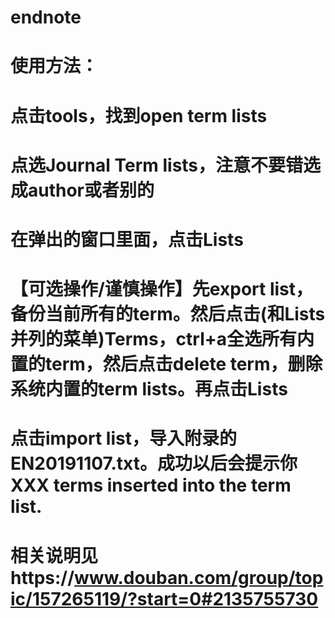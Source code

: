 # endnote
# 使用方法：
# 点击tools，找到open term lists
# 点选Journal Term lists，注意不要错选成author或者别的
# 在弹出的窗口里面，点击Lists
# 【可选操作/谨慎操作】先export list，备份当前所有的term。然后点击(和Lists并列的菜单)Terms，ctrl+a全选所有内置的term，然后点击delete term，删除系统内置的term lists。再点击Lists
# 点击import list，导入附录的EN20191107.txt。成功以后会提示你 XXX terms inserted into the term list. 
# 相关说明见https://www.douban.com/group/topic/157265119/?start=0#2135755730
